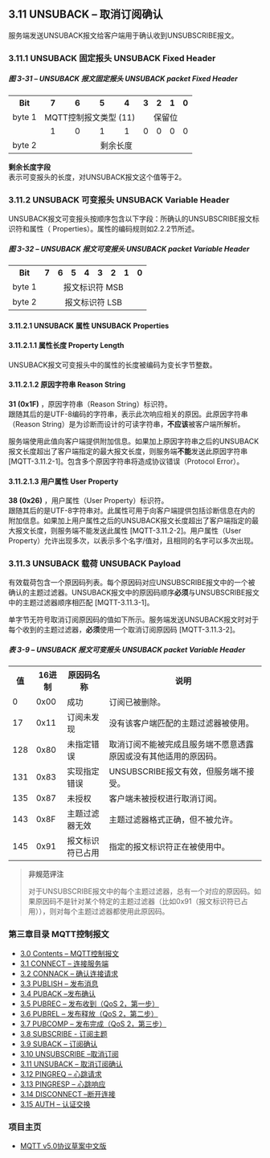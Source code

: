 ## 3.11 UNSUBACK – 取消订阅确认

服务端发送UNSUBACK报文给客户端用于确认收到UNSUBSCRIBE报文。

### 3.11.1 UNSUBACK 固定报头 UNSUBACK Fixed Header

##### 图 3-31 – UNSUBACK 报文固定报头  UNSUBACK packet Fixed Header

<table>
   <tr>
     <th>Bit</th>
     <th>7</th>
     <th>6</th>
     <th>5</th>
     <th>4</th>
     <th>3</th>
     <th>2</th>
     <th>1</th>
     <th>0</th>
   </tr>
   <tr>
     <td>byte 1</td>
     <td colspan="4" align="center">MQTT控制报文类型 (11)</td>
     <td colspan="4" align="center">保留位</td>
   </tr>
   <tr>
       <td></td>
       <td align="center">1</td>
       <td align="center">0</td>
       <td align="center">1</td>
       <td align="center">1</td>
       <td align="center">0</td>
       <td align="center">0</td>
       <td align="center">0</td>
       <td align="center">0</td>
     </tr>
   <tr>
     <td>byte 2</td>
     <td colspan="8" align="center">剩余长度</td>
   </tr>
 </table>

**剩余长度字段**  
表示可变报头的长度，对UNSUBACK报文这个值等于2。

### 3.11.2 UNSUBACK 可变报头 UNSUBACK Variable Header

UNSUBACK报文可变报头按顺序包含以下字段：所确认的UNSUBSCRIBE报文标识符和属性（ Properties）。属性的编码规则如2.2.2节所述。

##### 图 3-32 – UNSUBACK 报文可变报头 UNSUBACK packet Variable Header

<table>
   <tr>
     <th>Bit</th>
     <th>7</th>
     <th>6</th>
     <th>5</th>
     <th>4</th>
     <th>3</th>
     <th>2</th>
     <th>1</th>
     <th>0</th>
   </tr>
   <tr>
     <td>byte 1</td>
     <td colspan="8" align="center">报文标识符 MSB</td>
   </tr>
   <tr>
     <td>byte 2</td>
     <td colspan="8" align="center">报文标识符 LSB</td>
   </tr>
 </table>

#### 3.11.2.1 UNSUBACK 属性 UNSUBACK Properties

#### 3.11.2.1.1 属性长度 Property Length

UNSUBACK报文可变报头中的属性的长度被编码为变长字节整数。

#### 3.11.2.1.2 原因字符串 Reason String

**31 (0x1F)** ，原因字符串（Reason String）标识符。  
跟随其后的是UTF-8编码的字符串，表示此次响应相关的原因。此原因字符串（Reason String）是为诊断而设计的可读字符串，**不应该**被客户端所解析。

服务端使用此值向客户端提供附加信息。如果加上原因字符串之后的UNSUBACK报文长度超出了客户端指定的最大报文长度，则服务端**不能**发送此原因字符串 \[MQTT-3.11.2-1\]。包含多个原因字符串将造成协议错误（Protocol Error）。

#### 3.11.2.1.3 用户属性 User Property

**38 (0x26)** ，用户属性（User Property）标识符。  
跟随其后的是UTF-8字符串对。此属性可用于向客户端提供包括诊断信息在内的附加信息。如果加上用户属性之后的UNSUBACK报文长度超出了客户端指定的最大报文长度，则服务端不能发送此属性 \[MQTT-3.11.2-2\]。用户属性（User Property）允许出现多次，以表示多个名字/值对，且相同的名字可以多次出现。

### 3.11.3 UNSUBACK 载荷 UNSUBACK Payload

有效载荷包含一个原因码列表。每个原因码对应UNSUBSCRIBE报文中的一个被确认的主题过滤器。UNSUBACK报文中的原因码顺序**必须**与UNSUBSCRIBE报文中的主题过滤器顺序相匹配 \[MQTT-3.11.3-1\]。

单字节无符号取消订阅原因码的值如下所示。服务端发送UNSUBACK报文时对于每个收到的主题过滤器，**必须**使用一个取消订阅原因码 \[MQTT-3.11.3-2\]。

##### 表 3-9 – UNSUBACK 报文可变报头 UNSUBACK packet Variable Header

<table>
  <tr>
    <th>值</th>
    <th>16进制</th>
	<th>原因码名称</th>
	<th>说明</th>
  </tr>
  <tr>
    <td>0</td>
    <td>0x00</td>
	<td>成功</td>
	<td>订阅已被删除。</td>
  </tr>
  <tr>
    <td>17</td>
    <td>0x11</td>
	<td>订阅未发现</td>
	<td>没有该客户端匹配的主题过滤器被使用。</td>
  </tr>
  <tr>
    <td>128</td>
    <td>0x80</td>
	<td>未指定错误</td>
	<td>取消订阅不能被完成且服务端不愿意透露原因或没有其他适用的原因码。</td>
  </tr>
  <tr>
    <td>131</td>
    <td>0x83</td>
	<td>实现指定错误</td>
	<td>UNSUBSCRIBE报文有效，但服务端不接受。</td>
  </tr>
  <tr>
    <td>135</td>
    <td>0x87</td>
	<td>未授权</td>
	<td>客户端未被授权进行取消订阅。</td>
  </tr>
  <tr>
    <td>143</td>
    <td>0x8F</td>
	<td>主题过滤器无效</td>
	<td>主题过滤器格式正确，但不被允许。</td>
  </tr>
  <tr>
    <td>145</td>
    <td>0x91</td>
	<td>报文标识符已占用</td>
	<td>指定的报文标识符正在被使用中。</td>
  </tr>
</table>

> **非规范评注**
>
> 对于UNSUBSCRIBE报文中的每个主题过滤器，总有一个对应的原因码。如果原因码不是针对某个特定的主题过滤器（比如0x91（报文标识符已占用）），则对每个主题过滤器都使用此原因码。


### 第三章目录 MQTT控制报文

- [3.0 Contents – MQTT控制报文](03-ControlPackets.md)
- [3.1 CONNECT – 连接服务端](0301-CONNECT.md)
- [3.2 CONNACK – 确认连接请求](0302-CONNACK.md)
- [3.3 PUBLISH – 发布消息](0303-PUBLISH.md)
- [3.4 PUBACK –发布确认](0304-PUBACK.md)
- [3.5 PUBREC – 发布收到（QoS 2，第一步）](0305-PUBREC.md)
- [3.6 PUBREL – 发布释放（QoS 2，第二步）](0306-PUBREL.md)
- [3.7 PUBCOMP – 发布完成（QoS 2，第三步）](0307-PUBCOMP.md)
- [3.8 SUBSCRIBE - 订阅主题](0308-SUBSCRIBE.md)
- [3.9 SUBACK – 订阅确认](0309-SUBACK.md)
- [3.10 UNSUBSCRIBE –取消订阅](0310-UNSUBSCRIBE.md)
- [3.11 UNSUBACK – 取消订阅确认](0311-UNSUBACK.md)
- [3.12 PINGREQ – 心跳请求](0312-PINGREQ.md)
- [3.13 PINGRESP – 心跳响应](0313-PINGRESP.md)
- [3.14 DISCONNECT –断开连接](0314-DISCONNECT.md)
- [3.15 AUTH – 认证交换](0315-AUTH.md)

### 项目主页

- [MQTT v5.0协议草案中文版](https://github.com/hui6075/mqtt_v5)


